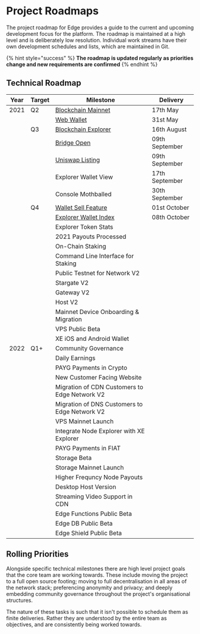 # Project Roadmaps

The project roadmap for Edge provides a guide to the current and upcoming development focus for the platform. The roadmap is maintained at a high level and is deliberately low resolution. Individual work streams have their own development schedules and lists, which are maintained in Git.

{% hint style="success" %}
**The roadmap is updated regularly as priorities change and new requirements are confirmed**
{% endhint %}

## Technical Roadmap

| Year | Target | Milestone                                                                                                  | Delivery       |
| ---- | ------ | ---------------------------------------------------------------------------------------------------------- | -------------- |
| 2021 | Q2     | [Blockchain Mainnet](https://edge.network/en/updates/announcements/weekly-update-wc-17th-may-2021/)        | 17th May       |
|      |        | [Web Wallet](https://edge.network/en/updates/announcements/weekly-update-wc-31st-may-2021/)                | 31st May       |
|      | Q3     | [Blockchain Explorer](https://edge.network/en/updates/announcements/weekly-update-wc-16th-august-2021/)    | 16th August    |
|      |        | [Bridge Open](https://edge.network/en/updates/announcements/edge-token-launch/)                            | 09th September |
|      |        | [Uniswap Listing](https://edge.network/en/updates/announcements/edge-token-launch/)                        | 09th September |
|      |        | Explorer Wallet View                                                                                       | 17th September |
|      |        | Console Mothballed                                                                                         | 30th September |
|      | Q4     | [Wallet Sell Feature](https://edge.network/en/updates/announcements/weekly-update-wc-27th-september-2021/) | 01st October   |
|      |        | [Explorer Wallet Index](https://edge.network/en/updates/announcements/weekly-update-wc-04th-october-2021/) | 08th October   |
|      |        | Explorer Token Stats                                                                                       |                |
|      |        | 2021 Payouts Processed                                                                                     |                |
|      |        | On-Chain Staking                                                                                           |                |
|      |        | Command Line Interface for Staking                                                                         |                |
|      |        | Public Testnet for Network V2                                                                              |                |
|      |        | Stargate V2                                                                                                |                |
|      |        | Gateway V2                                                                                                 |                |
|      |        | Host V2                                                                                                    |                |
|      |        | Mainnet Device Onboarding & Migration                                                                      |                |
|      |        | VPS Public Beta                                                                                            |                |
|      |        | XE iOS and Android Wallet                                                                                  |                |
| 2022 | Q1+    | Community Governance                                                                                       |                |
|      |        | Daily Earnings                                                                                             |                |
|      |        | PAYG Payments in Crypto                                                                                    |                |
|      |        | New Customer Facing Website                                                                                |                |
|      |        | Migration of CDN Customers to Edge Network V2                                                              |                |
|      |        | Migration of DNS Customers to Edge Network V2                                                              |                |
|      |        | VPS Mainnet Launch                                                                                         |                |
|      |        | Integrate Node Explorer with XE Explorer                                                                   |                |
|      |        | PAYG Payments in FIAT                                                                                      |                |
|      |        | Storage Beta                                                                                               |                |
|      |        | Storage Mainnet Launch                                                                                     |                |
|      |        | Higher Frequncy Node Payouts                                                                               |                |
|      |        | Desktop Host Version                                                                                       |                |
|      |        | Streaming Video Support in CDN                                                                             |                |
|      |        | Edge Functions Public Beta                                                                                 |                |
|      |        | Edge DB Public Beta                                                                                        |                |
|      |        | Edge Shield Public Beta                                                                                    |                |

## Rolling Priorities

Alongside specific technical milestones there are high level project goals that the core team are working towards. These include moving the project to a full open source footing; moving to full decentralisation in all areas of the network stack; preferencing anonymity and privacy; and deeply embedding community governance throughout the project's organisational structures.

The nature of these tasks is such that it isn't possible to schedule them as finite deliveries. Rather they are understood by the entire team as objectives, and are consistently being worked towards.
